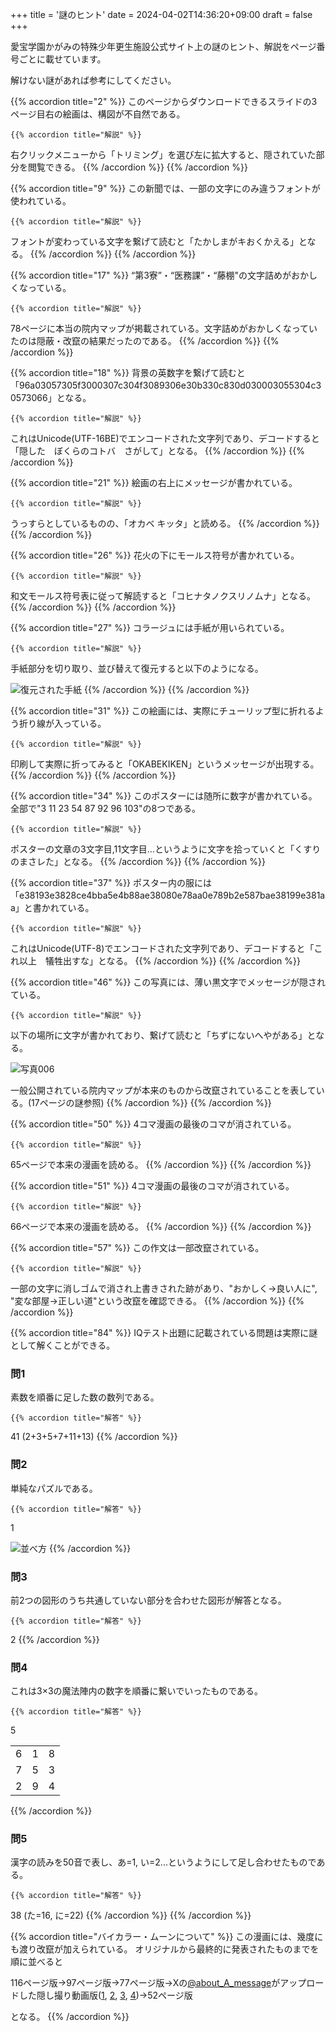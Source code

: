 +++
title = '謎のヒント'
date = 2024-04-02T14:36:20+09:00
draft = false
+++

愛宝学園かがみの特殊少年更生施設公式サイト上の謎のヒント、解説をページ番号ごとに載せています。

解けない謎があれば参考にしてください。

{{% accordion title="2" %}}
このページからダウンロードできるスライドの3ページ目右の絵画は、構図が不自然である。

    {{% accordion title="解説" %}}
右クリックメニューから「トリミング」を選び左に拡大すると、隠されていた部分を閲覧できる。
    {{% /accordion %}}
{{% /accordion %}}

{{% accordion title="9" %}}
この新聞では、一部の文字にのみ違うフォントが使われている。

    {{% accordion title="解説" %}}
フォントが変わっている文字を繋げて読むと「たかしまがキおくかえる」となる。
    {{% /accordion %}}
{{% /accordion %}}

{{% accordion title="17" %}}
“第3寮”・“医務課”・“藤棚"の文字詰めがおかしくなっている。

    {{% accordion title="解説" %}}
78ページに本当の院内マップが掲載されている。文字詰めがおかしくなっていたのは隠蔽・改竄の結果だったのである。
    {{% /accordion %}}
{{% /accordion %}}

{{% accordion title="18" %}}
背景の英数字を繋げて読むと「96a03057305f3000307c304f3089306e30b330c830d030003055304c30573066」となる。

    {{% accordion title="解説" %}}
これはUnicode(UTF-16BE)でエンコードされた文字列であり、デコードすると「隠した　ぼくらのコトバ　さがして」となる。
    {{% /accordion %}}
{{% /accordion %}}

{{% accordion title="21" %}}
絵画の右上にメッセージが書かれている。

    {{% accordion title="解説" %}}
うっすらとしているものの、「オカベ キッタ」と読める。
    {{% /accordion %}}
{{% /accordion %}}

{{% accordion title="26" %}}
花火の下にモールス符号が書かれている。

    {{% accordion title="解説" %}}
和文モールス符号表に従って解読すると「コヒナタノクスリノムナ」となる。
    {{% /accordion %}}
{{% /accordion %}}

{{% accordion title="27" %}}
コラージュには手紙が用いられている。

    {{% accordion title="解説" %}}
手紙部分を切り取り、並び替えて復元すると以下のようになる。

![復元された手紙](/img/27.jpg)
    {{% /accordion %}}
{{% /accordion %}}

{{% accordion title="31" %}}
この絵画には、実際にチューリップ型に折れるよう折り線が入っている。

    {{% accordion title="解説" %}}
印刷して実際に折ってみると「OKABEKIKEN」というメッセージが出現する。
    {{% /accordion %}}
{{% /accordion %}}

{{% accordion title="34" %}}
このポスターには随所に数字が書かれている。全部で"3 11 23 54 87 92 96 103"の8つである。

    {{% accordion title="解説" %}}
ポスターの文章の3文字目,11文字目…というように文字を拾っていくと「くすりのまさレた」となる。
    {{% /accordion %}}
{{% /accordion %}}

{{% accordion title="37" %}}
ポスター内の服には「e38193e3828ce4bba5e4b88ae38080e78aa0e789b2e587bae38199e381aa」と書かれている。

    {{% accordion title="解説" %}}
これはUnicode(UTF-8)でエンコードされた文字列であり、デコードすると「これ以上　犠牲出すな」となる。
    {{% /accordion %}}
{{% /accordion %}}

{{% accordion title="46" %}}
この写真には、薄い黒文字でメッセージが隠されている。

    {{% accordion title="解説" %}}
以下の場所に文字が書かれており、繋げて読むと「ちずにないへやがある」となる。

![写真006](/img/46.png)

一般公開されている院内マップが本来のものから改竄されていることを表している。(17ページの謎参照)
    {{% /accordion %}}
{{% /accordion %}}

{{% accordion title="50" %}}
4コマ漫画の最後のコマが消されている。

    {{% accordion title="解説" %}}
65ページで本来の漫画を読める。
    {{% /accordion %}}
{{% /accordion %}}

{{% accordion title="51" %}}
4コマ漫画の最後のコマが消されている。

    {{% accordion title="解説" %}}
66ページで本来の漫画を読める。
    {{% /accordion %}}
{{% /accordion %}}

{{% accordion title="57" %}}
この作文は一部改竄されている。

    {{% accordion title="解説" %}}
一部の文字に消しゴムで消され上書きされた跡があり、"おかしく→良い人に", "変な部屋→正しい道"という改竄を確認できる。
    {{% /accordion %}}
{{% /accordion %}}

{{% accordion title="84" %}}
IQテスト出題に記載されている問題は実際に謎として解くことができる。

### 問1

素数を順番に足した数の数列である。

    {{% accordion title="解答" %}}
41 (2+3+5+7+11+13)
    {{% /accordion %}}

### 問2

単純なパズルである。

    {{% accordion title="解答" %}}
1

![並べ方](/img/84-2.png)
    {{% /accordion %}}

### 問3

前2つの図形のうち共通していない部分を合わせた図形が解答となる。

    {{% accordion title="解答" %}}
2
    {{% /accordion %}}

### 問4

これは3×3の魔法陣内の数字を順番に繋いでいったものである。

    {{% accordion title="解答" %}}
5

<table>
    <tr>
        <td>6</td>
        <td>1</td>
        <td>8</td>
    </tr>
    <tr>
        <td>7</td>
        <td>5</td>
        <td>3</td>
    </tr>
    <tr>
        <td>2</td>
        <td>9</td>
        <td>4</td>
    </tr>
</table>
    {{% /accordion %}}

### 問5

漢字の読みを50音で表し、あ=1, い=2...というようにして足し合わせたものである。

    {{% accordion title="解答" %}}
38 (た=16, に=22)
    {{% /accordion %}}
{{% /accordion %}}

{{% accordion title="バイカラー・ムーンについて" %}}
この漫画には、幾度にも渡り改竄が加えられている。
オリジナルから最終的に発表されたものまでを順に並べると

116ページ版→97ページ版→77ページ版→Xの[@about_A_message](https://x.com/about_A_message?s=20)がアップロードした隠し撮り動画版([1](https://x.com/about_A_message/status/1770403913893867813?s=20), [2](https://x.com/about_A_message/status/1770760513661935942?s=20), [3](https://x.com/about_A_message/status/1771133219536306303?s=20), [4](https://x.com/about_A_message/status/1771477236903821632?s=20))→52ページ版

となる。
{{% /accordion %}}

